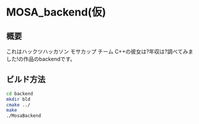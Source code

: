 # MOSA_backend(仮)
## 概要
これはハックツハッカソン モサカップ チーム C++の彼女は?年収は?調べてみました!の作品のbackendです。
## ビルド方法
```bash
cd backend
mkdir bld
cmake ../
make
./MosaBackend
```